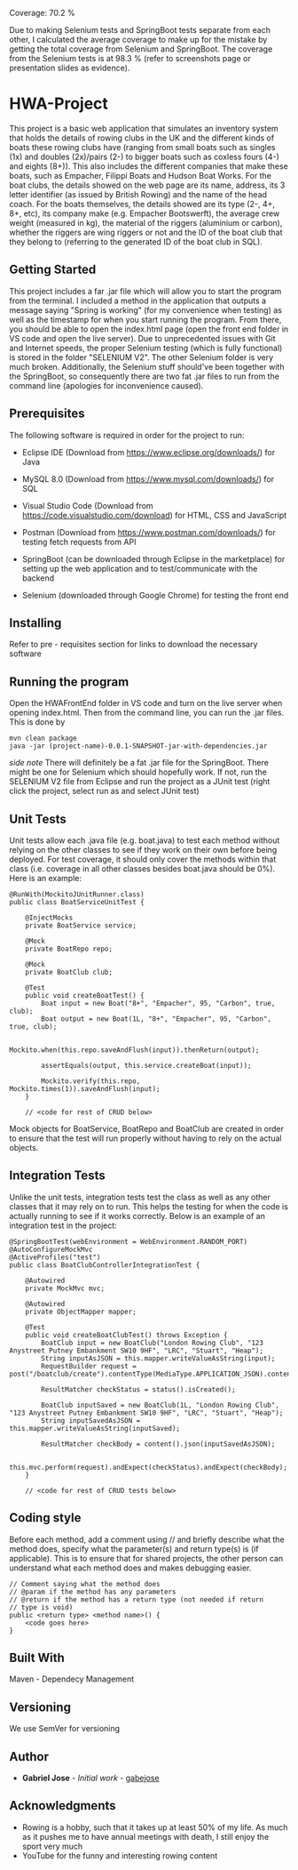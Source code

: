 Coverage: 70.2 %

Due to making Selenium tests and SpringBoot tests separate from each other, I calculated the average coverage to make up for the mistake by getting the total coverage from Selenium and SpringBoot. The coverage from the Selenium tests is at 98.3 % (refer to screenshots page or presentation slides as evidence). 

# HWA-Project

This project is a basic web application that simulates an inventory system that holds the details of rowing clubs in the UK and the different kinds of boats these rowing clubs have (ranging from small boats such as singles (1x) and doubles (2x)/pairs (2-) to bigger boats such as coxless fours (4-) and eights (8+)). This also includes the different companies that make these boats, such as Empacher, Filippi Boats and Hudson Boat Works. For the boat clubs, the details showed on the web page are its name, address, its 3 letter identifier (as issued by British Rowing) and the name of the head coach. For the boats themselves, the details showed are its type (2-, 4+, 8+, etc), its company make (e.g. Empacher Bootswerft), the average crew weight (measured in kg), the material of the riggers (aluminium or carbon), whether the riggers are wing riggers or not and the ID of the boat club that they belong to (referring to the generated ID of the boat club in SQL). 

## Getting Started
This project includes a far .jar file which will allow you to start the program from the terminal. I included a method in the application that outputs a message saying "Spring is working" (for my convenience when testing) as well as the timestamp for when you start running the program. From there, you should be able to open the index.html page (open the front end folder in VS code and open the live server). 
Due to unprecedented issues with Git and Internet speeds, the proper Selenium testing (which is fully functional) is stored in the folder "SELENIUM V2". The other Selenium folder is very much broken. Additionally, the Selenium stuff should've been together with the SpringBoot, so consequently there are two fat .jar files to run from the command line (apologies for inconvenience caused).

## Prerequisites
The following software is required in order for the project to run:
* Eclipse IDE (Download from https://www.eclipse.org/downloads/) for Java

* MySQL 8.0 (Download from https://www.mysql.com/downloads/) for SQL

* Visual Studio Code (Download from https://code.visualstudio.com/download) for HTML, CSS and JavaScript

* Postman (Download from https://www.postman.com/downloads/) for testing fetch requests from API

* SpringBoot (can be downloaded through Eclipse in the marketplace) for setting up the web application and to test/communicate with the backend

* Selenium (downloaded through Google Chrome) for testing the front end

## Installing

Refer to pre - requisites section for links to download the necessary software

## Running the program
Open the HWAFrontEnd folder in VS code and turn on the live server when opening index.html. Then from the command line, you can run the .jar files. This is done by
```
mvn clean package
java -jar (project-name)-0.0.1-SNAPSHOT-jar-with-dependencies.jar
```
*side note* There will definitely be a fat .jar file for the SpringBoot. There might be one for Selenium which should hopefully work. If not, run the SELENIUM V2 file from Eclipse and run the project as a JUnit test (right click the project, select run as and select JUnit test)

## Unit Tests
Unit tests allow each .java file (e.g. boat.java) to test each method without relying on the other classes to see if they work on their own before being deployed. For test coverage, it should only cover the methods within that class (i.e. coverage in all other classes besides boat.java should be 0%). Here is an example:
```
@RunWith(MockitoJUnitRunner.class)
public class BoatServiceUnitTest {

	@InjectMocks
	private BoatService service;
	
	@Mock
	private BoatRepo repo;
	
	@Mock
	private BoatClub club;
	
	@Test
	public void createBoatTest() {
		Boat input = new Boat("8+", "Empacher", 95, "Carbon", true, club);
		Boat output = new Boat(1L, "8+", "Empacher", 95, "Carbon", true, club);
		
		Mockito.when(this.repo.saveAndFlush(input)).thenReturn(output);
		
		assertEquals(output, this.service.createBoat(input));
		
		Mockito.verify(this.repo, Mockito.times(1)).saveAndFlush(input);
	}
    
    // <code for rest of CRUD below>

```
Mock objects for BoatService, BoatRepo and BoatClub are created in order to ensure that the test will run properly without having to rely on the actual objects.

## Integration Tests
Unlike the unit tests, integration tests test the class as well as any other classes that it may rely on to run. This helps the testing for when the code is actually running to see if it works correctly. Below is an example of an integration test in the project:
```
@SpringBootTest(webEnvironment = WebEnvironment.RANDOM_PORT)
@AutoConfigureMockMvc
@ActiveProfiles("test")
public class BoatClubControllerIntegrationTest {

	@Autowired
	private MockMvc mvc;
	
	@Autowired
	private ObjectMapper mapper;
	
	@Test
	public void createBoatClubTest() throws Exception {
		BoatClub input = new BoatClub("London Rowing Club", "123 Anystreet Putney Embankment SW10 9HF", "LRC", "Stuart", "Heap");
		String inputAsJSON = this.mapper.writeValueAsString(input);
		RequestBuilder request = post("/boatclub/create").contentType(MediaType.APPLICATION_JSON).content(inputAsJSON);
		
		ResultMatcher checkStatus = status().isCreated();
		
		BoatClub inputSaved = new BoatClub(1L, "London Rowing Club", "123 Anystreet Putney Embankment SW10 9HF", "LRC", "Stuart", "Heap");
		String inputSavedAsJSON = this.mapper.writeValueAsString(inputSaved);
		
		ResultMatcher checkBody = content().json(inputSavedAsJSON);
		
		this.mvc.perform(request).andExpect(checkStatus).andExpect(checkBody);
	}
    
    // <code for rest of CRUD tests below>

```

## Coding style

Before each method, add a comment using // and briefly describe what the method does, specify what the parameter(s) and return type(s) is (if applicable). This is to ensure that for shared projects, the other person can understand what each method does and makes debugging easier.

```
// Comment saying what the method does
// @param if the method has any parameters
// @return if the method has a return type (not needed if return
// type is void)
public <return type> <method name>() {
    <code goes here>
}
```

## Built With
Maven - Dependecy Management

## Versioning
We use SemVer for versioning

## Author
* **Gabriel Jose** - *Initial work* - [gabejose](https://github.com/gabejose)

## Acknowledgments
* Rowing is a hobby, such that it takes up at least 50% of my life. As much as it pushes me to have annual meetings with death, I still enjoy the sport very much
* YouTube for the funny and interesting rowing content
